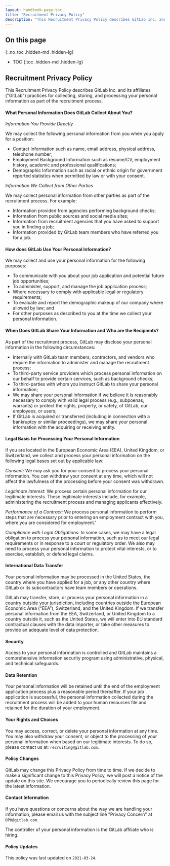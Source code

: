 ```yaml
---
layout: handbook-page-toc
title: "Recruitment Privacy Policy"
description: "This Recruitment Privacy Policy describes GitLab Inc. and its affiliates (GitLab) practices for collecting, storing, and processing your personal information as part of the recruitment process."
---
```


## On this page
{:.no_toc .hidden-md .hidden-lg}

- TOC
{:toc .hidden-md .hidden-lg}

## Recruitment Privacy Policy

This Recruitment Privacy Policy describes GitLab Inc. and its affiliates ("GitLab") practices for collecting, storing, and processing your personal information as part of the recruitment process.

#### What Personal Information Does GitLab Collect About You?

*Information You Provide Directly*

We may collect the following personal information from you when you apply for a position:
* Contact Information such as name, email address, physical address, telephone number;
* Employment Background Information such as resume/CV, employment history, academic and professional qualifications;
* Demographic Information such as racial or ethnic origin for government reported statistics when permitted by law or with your consent.

*Information We Collect from Other Parties*

We may collect personal information from other parties as part of the recruitment process. For example:
* Information provided from agencies performing background checks;
* Information from public sources and social media sites;
* Information from recruitment agencies that you have asked to support you in finding a job;
* Information provided by GitLab team members who have referred you for a job.

#### How does GitLab Use Your Personal Information?

We may collect and use your personal information for the following purposes:
* To communicate with you about your job application and potential future job opportunities;
* To administer, support, and manage the job application process;
* Where necessary to comply with applicable legal or regulatory requirements;
* To evaluate and report the demographic makeup of our company where allowed by law; and
* For other purposes as described to you at the time we collect your personal information.

#### When Does GitLab Share Your Information and Who are the Recipients?

As part of the recruitment process, GitLab may disclose your personal information in the following circumstances:
* Internally with GitLab team members, contractors, and vendors who require the information to administer and manage the recruitment process;
* To third-party service providers which process personal information on our behalf to provide certain services, such as background checks;
* To third-parties with whom you instruct GitLab to share your personal information;
* We may share your personal information if we believe it is reasonably necessary to comply with valid legal process (e.g., subpoenas, warrants) or protect the rights, property, or safety, of GitLab, our employees, or users;
* If GitLab is acquired or transferred (including in connection with a bankruptcy or similar proceedings), we may share your personal information with the acquiring or receiving entity. 

#### Legal Basis for Processing Your Personal Information

If you are located in the European Economic Area (EEA), United Kingdom, or Switzerland, we collect and process your personal information on the following legal bases set out by applicable law:

*Consent:* We may ask you for your consent to process your personal information. You can withdraw your consent at any time, which will not affect the lawfulness of the processing before your consent was withdrawn. 

*Legitimate Interest:* We process certain personal information for our legitimate interests. These legitimate interests include, for example, administering the recruitment process and managing applicants effectively.

*Performance of a Contract:* We process personal information to perform steps that are necessary prior to entering an employment contract with you, where you are considered for employment.'

*Compliance with Legal Obligations:* In some cases, we may have a legal obligation to process your personal information, such as to meet our legal requirements or in response to a court or regulatory order. We also may need to process your personal information to protect vital interests, or to exercise, establish, or defend legal claims.

#### International Data Transfer

Your personal information may be processed in the United States, the country where you have applied for a job, or any other country where GitLab or its subcontractors have team members or operations.

GitLab may transfer, store, or process your personal information in a country outside your jurisdiction, including countries outside the European Economic Area (“EEA”), Switzerland, and the United Kingdom. If we transfer personal information from the EEA, Switzerland, or United Kingdom to a country outside it, such as the United States, we will enter into EU standard contractual clauses with the data importer, or take other measures to provide an adequate level of data protection.

#### Security

Access to your personal information is controlled and GitLab maintains a comprehensive information security program using administrative, physical, and technical safeguards. 

#### Data Retention

Your personal information will be retained until the end of the employment application process plus a reasonable period thereafter. If your job application is successful, the personal information collected during the recruitment process will be added to your human resources file and retained for the duration of your employment.

#### Your Rights and Choices

You may access, correct, or delete your personal information at any time. You may also withdraw your consent, or object to the processing of your personal information when based on our legitimate interests. To do so, please contact us at: `recruiting@gitlab.com`.    

#### Policy Changes

GitLab may change this Privacy Policy from time to time. If we decide to make a significant change to this Privacy Policy, we will post a notice of the update on this site. We encourage you to periodically review this page for the latest information.

#### Contact Information

If you have questions or concerns about the way we are handling your information, please email us with the subject line "Privacy Concern" at `DPO@gitlab.com`.

The controller of your personal information is the GitLab affiliate who is hiring.

#### Policy Updates

This policy was last updated on `2021-03-24`.

